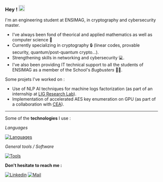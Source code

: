 ### Hey ! <img src="https://raw.githubusercontent.com/Tarikul-Islam-Anik/Animated-Fluent-Emojis/master/Emojis/Smilies/Alien.png" alt="Alien" width="20" height="20" />

I'm an engineering student at ENSIMAG, in cryptography and cybersecurity master.

- I've always been fond of theorical and applied mathematics as well as computer science 🧮
- Currently specializing in cryptography 🔒 (linear codes, provable security, quantum/post-quantum crypto...).
- Strengthening skills in networking and cybersecurity 💻.
- I've also been providing IT technical support to all the students of ENSIMAG as a member of the School's *Bugbusters* 🧑‍💻.

Some projets I've worked on :
  - Use of NLP AI techniques for machine logs factorization (as part of an internship at [LIG Research Lab](https://en.wikipedia.org/wiki/Laboratoire_d%27Informatique_de_Grenoble)).
  - Implementation of accelerated AES key enumeration on GPU (as part of a collaboration with [CEA](https://en.wikipedia.org/wiki/French_Alternative_Energies_and_Atomic_Energy_Commission)).

---

Some of the **technologies** I use :

*Languages*

[![Languages](https://skillicons.dev/icons?i=python,c,rust,ocaml,java,html)](https://skillicons.dev)

*General tools / Software*

[![Tools](https://skillicons.dev/icons?i=neovim,linux,git,docker)](https://skillicons.dev)

**Don't hesitate to reach me :**

[![Linkedin](https://img.shields.io/badge/My%20LinkedIn-0077B5?style=for-the-badge&logo=linkedin&logoColor=white)](https://www.linkedin.com/in/antoine-moran/)
[![Mail](https://img.shields.io/badge/Email%20Me-873260?style=for-the-badge&logo=mail.ru&logoColor=white)](mailto:antoine.moran@grenoble-inp.org)
